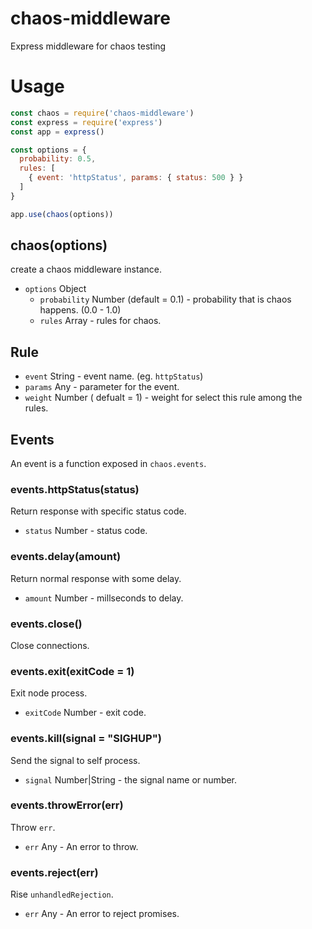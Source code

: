 # chaos-middleware
Express middleware for chaos testing

# Usage

```javascript
const chaos = require('chaos-middleware')
const express = require('express')
const app = express()

const options = {
  probability: 0.5,
  rules: [
    { event: 'httpStatus', params: { status: 500 } }
  ]
}

app.use(chaos(options))
```

## chaos(options)
create a chaos middleware instance.

- `options` Object
  - `probability` Number (default = 0.1) - probability that is chaos happens. (0.0 - 1.0)
  - `rules` Array<Rule> - rules for chaos.

## Rule
- `event` String - event name. (eg. `httpStatus`)
- `params` Any - parameter for the event.
- `weight` Number ( defualt = 1) - weight for select this rule among the rules.

## Events
An event is a function exposed in `chaos.events`.

### events.httpStatus(status)
Return response with specific status code.

- `status` Number - status code.

### events.delay(amount)
Return normal response with some delay.

- `amount` Number - millseconds to delay.

### events.close()
Close connections.

### events.exit(exitCode = 1)
Exit node process.

- `exitCode` Number - exit code.

### events.kill(signal = "SIGHUP")
Send the signal to self process.

- `signal` Number|String - the signal name or number.

### events.throwError(err)
Throw `err`.

- `err` Any - An error to throw.

### events.reject(err)
Rise `unhandledRejection`.

- `err` Any - An error to reject promises.
